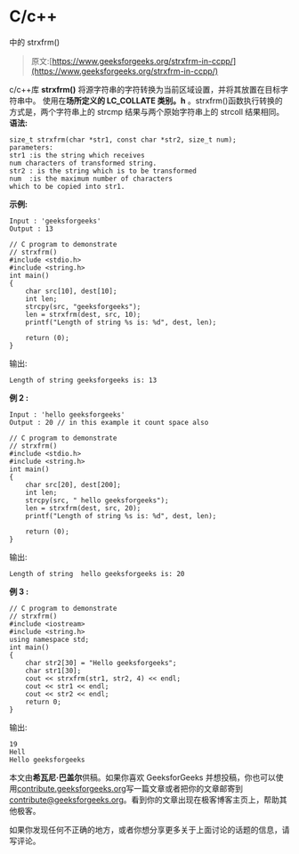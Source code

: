 # C/c++

中的 strxfrm()

> 原文:[https://www.geeksforgeeks.org/strxfrm-in-ccpp/](https://www.geeksforgeeks.org/strxfrm-in-ccpp/)

c/c++库 **strxfrm()** 将源字符串的字符转换为当前区域设置，并将其放置在目标字符串中。
使用在**场所定义的 LC_COLLATE 类别。h** 。strxfrm()函数执行转换的方式是，两个字符串上的 strcmp 结果与两个原始字符串上的 strcoll 结果相同。
**语法:**

```
size_t strxfrm(char *str1, const char *str2, size_t num);
parameters:
str1 :is the string which receives 
num characters of transformed string. 
str2 : is the string which is to be transformed
num  :is the maximum number of characters
which to be copied into str1.
```

**示例:**

```
Input : 'geeksforgeeks'
Output : 13

```

```
// C program to demonstrate
// strxfrm()
#include <stdio.h>
#include <string.h>
int main()
{
    char src[10], dest[10];
    int len;
    strcpy(src, "geeksforgeeks");
    len = strxfrm(dest, src, 10);
    printf("Length of string %s is: %d", dest, len);

    return (0);
}
```

输出:

```
Length of string geeksforgeeks is: 13

```

**例 2 :**

```
Input : 'hello geeksforgeeks'
Output : 20 // in this example it count space also 

```

```
// C program to demonstrate
// strxfrm()
#include <stdio.h>
#include <string.h>
int main()
{
    char src[20], dest[200];
    int len;
    strcpy(src, " hello geeksforgeeks");
    len = strxfrm(dest, src, 20);
    printf("Length of string %s is: %d", dest, len);

    return (0);
}
```

输出:

```
Length of string  hello geeksforgeeks is: 20

```

**例 3 :**

```
// C program to demonstrate
// strxfrm()
#include <iostream>
#include <string.h>
using namespace std;
int main()
{
    char str2[30] = "Hello geeksforgeeks";
    char str1[30];
    cout << strxfrm(str1, str2, 4) << endl;
    cout << str1 << endl;
    cout << str2 << endl;
    return 0;
}
```

输出:

```
19
Hell
Hello geeksforgeeks

```

本文由**希瓦尼·巴盖尔**供稿。如果你喜欢 GeeksforGeeks 并想投稿，你也可以使用[contribute.geeksforgeeks.org](http://www.contribute.geeksforgeeks.org)写一篇文章或者把你的文章邮寄到 contribute@geeksforgeeks.org。看到你的文章出现在极客博客主页上，帮助其他极客。

如果你发现任何不正确的地方，或者你想分享更多关于上面讨论的话题的信息，请写评论。